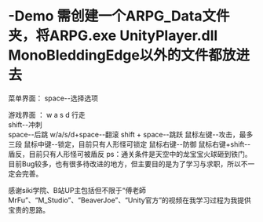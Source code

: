 # -Demo 需创建一个ARPG_Data文件夹，将ARPG.exe  UnityPlayer.dll MonoBleddingEdge以外的文件都放进去
菜单界面：
      space--选择选项
      
      
 游戏界面 ：
        w a s d 行走  
        shift--冲刺   
        space--后跳
        w/a/s/d+space--翻滚
        shift + space--跳跃
        鼠标左键--攻击，最多三段
        鼠标中键--锁定，目前只有人形怪可锁定
        鼠标右键--防御
        鼠标右键+shift--盾反，目前只有人形怪可被盾反
  ps：通关条件是天空中的龙宝宝火球砸到铁门。目前Bug较多，也有很多待改进的地方，但主要目的是为了学习与求职，所以不一定会完善。
  
  感谢siki学院、B站UP主包括但不限于“傅老師MrFu”、“M_Studio”、“BeaverJoe”、“Unity官方”的视频在我学习过程为我提供宝贵的思路。

